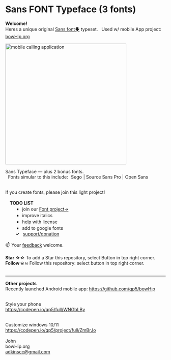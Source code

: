 # Sans FONT Typeface (3 fonts)
<b>Welcome!</b> <br>
Heres a unique original <a href="https://github.com/qp5/FONT/raw/main/FONT.zip">Sans font🡇</a> typeset.   Used w/ mobile App project: <a target="_blank" href="https://bowHip.org">bowHip.org</a><br>

<a href="https://bowhip.org"><img style="height: 380px; margin-bottom:-0px; margin-top:0px;" src="https://bowhip.org/img/font_thumb_publisher.png" alt="mobile calling application"></a> 

Sans Typeface — plus 2 bonus fonts.<br>
  Fonts simular to this include:  Sego | Source Sans Pro | Open Sans<br><br>

If you create fonts, please join this light project! <br><br>
  <b>TODO LIST</b><br> 
    ￭  join our <a href="mailto: support@bowhip.org">Font project→</a><br>
    ￭  improve italics<br>
    ￭  help with license<br>
    ￭  add to google fonts<br>
    <b>✓</b>  <a href="https://bowHip.org/support_sponsor_Font_project.html">support/donation</a><br><br>
    📫 Your <a href="mailto: support@bowhip.org">feedback</a> welcome.    <br><br>
    <b>Star ☆</b>☆ To add a Star this repository, select Button in top right corner.<br>
    <b>Follow ଳ</b> ଳ Follow this repository: select button in top right corner.   <br><br>
    

____________________________________________________________
<b>Other projects</b><br>
Recently launched Android mobile app:  https://github.com/qp5/bowHip<br><br>

Style your phone<br>
https://codepen.io/qp5/full/WNGbLBy<br><br>

Customize windows 10/11<br>
https://codepen.io/qp5/project/full/ZmBrJo<br><br>
John<br>
bowHip.org <br>
adkinscc@gmail.com
